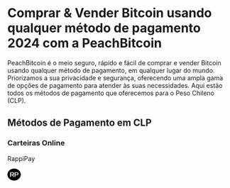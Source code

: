 <body class="payment-methods-page">

# Comprar & Vender Bitcoin usando qualquer método de pagamento 2024 com a PeachBitcoin

PeachBitcoin é o meio seguro, rápido e fácil de comprar e vender Bitcoin usando qualquer método de pagamento, em qualquer lugar do mundo. Priorizamos a sua privacidade e segurança, oferecendo uma ampla gama de opções de pagamento para atender às suas necessidades. Aqui estão todos os métodos de pagamento que oferecemos para o Peso Chileno (CLP).

## Métodos de Pagamento em CLP

### Carteiras Online

<div class="payment-grid">
    <div class="payment-grid-item">
        <p>RappiPay</p> 
        <img src="/img/faq/logoimg/rappipay.png" width="30px" height="27px" alt="Comprar bitcoin com RappiPay, Vender bitcoin com RappiPay">
    </div>
</div>

</body>
